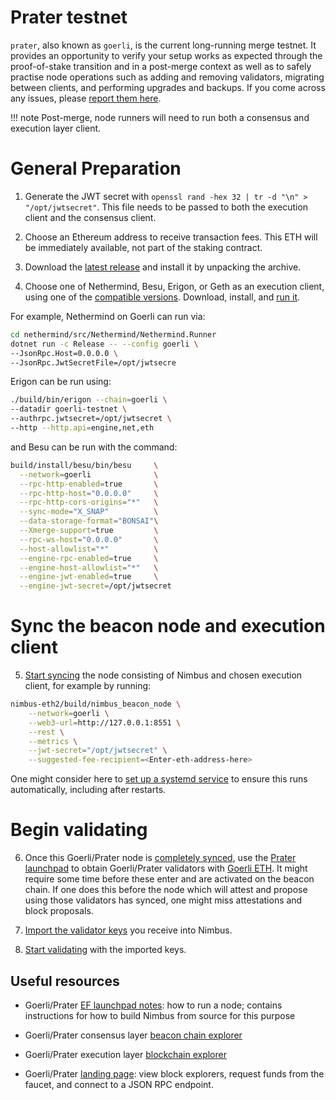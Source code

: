 # Prater testnet

`prater`, also known as `goerli`, is the current long-running merge testnet. It provides an opportunity to verify your setup works as expected through the proof-of-stake transition and in a post-merge context as well as to safely practise node operations such as adding and removing validators, migrating between clients, and performing upgrades and backups. If you come across any issues, please [report them here](https://github.com/status-im/nimbus-eth2/issues).

!!! note
    Post-merge, node runners will need to run both a consensus and execution layer client.

# General Preparation

1. Generate the JWT secret with `openssl rand -hex 32 | tr -d "\n" > "/opt/jwtsecret"`. This file needs to be passed to both the execution client and the consensus client.

2. Choose an Ethereum address to receive transaction fees. This ETH will be immediately available, not part of the staking contract.

3. Download the [latest release](./binaries.md) and install it by unpacking the archive.

4. Choose one of Nethermind, Besu, Erigon, or Geth as an execution client, using one of the [compatible versions](https://blog.ethereum.org/2022/07/27/goerli-prater-merge-announcement/#execution-layer). Download, install, and [run it](https://notes.ethereum.org/@launchpad/goerli#Run-an-Execution-Layer-Client).

For example, Nethermind on Goerli can run via:
```sh
cd nethermind/src/Nethermind/Nethermind.Runner
dotnet run -c Release -- --config goerli \
--JsonRpc.Host=0.0.0.0 \
--JsonRpc.JwtSecretFile=/opt/jwtsecre
```

Erigon can be run using:
```sh
./build/bin/erigon --chain=goerli \
--datadir goerli-testnet \
--authrpc.jwtsecret=/opt/jwtsecret \
--http --http.api=engine,net,eth
```

and Besu can be run with the command:
```sh
build/install/besu/bin/besu     \
  --network=goerli              \
  --rpc-http-enabled=true       \
  --rpc-http-host="0.0.0.0"     \
  --rpc-http-cors-origins="*"   \
  --sync-mode="X_SNAP"          \
  --data-storage-format="BONSAI"\
  --Xmerge-support=true         \
  --rpc-ws-host="0.0.0.0"       \
  --host-allowlist="*"          \
  --engine-rpc-enabled=true     \
  --engine-host-allowlist="*"   \
  --engine-jwt-enabled=true     \
  --engine-jwt-secret=/opt/jwtsecret
```

# Sync the beacon node and execution client

5. [Start syncing](./start-syncing.md) the node consisting of Nimbus and chosen execution client, for example by running:
```sh
nimbus-eth2/build/nimbus_beacon_node \
    --network=goerli \
    --web3-url=http://127.0.0.1:8551 \
    --rest \
    --metrics \
    --jwt-secret="/opt/jwtsecret" \
    --suggested-fee-recipient=<Enter-eth-address-here>
```

One might consider here to [set up a systemd service](./beacon-node-systemd.md) to ensure this runs automatically, including after restarts.

# Begin validating

6. Once this Goerli/Prater node is [completely synced](./keep-an-eye.md#keep-track-of-your-syncing-progress), use the [Prater launchpad](https://prater.launchpad.ethereum.org/en/) to obtain Goerli/Prater validators with [Goerli ETH](./goerli-eth.md). It might require some time before these enter and are activated on the beacon chain. If one does this before the node which will attest and propose using those validators has synced, one might miss attestations and block proposals.

7. [Import the validator keys](./keys.md) you receive into Nimbus.

8. [Start validating](./connect-eth2.md) with the imported keys.

## Useful resources

- Goerli/Prater [EF launchpad notes](https://notes.ethereum.org/@launchpad/goerli): how to run a node; contains instructions for how to build Nimbus from source for this purpose

- Goerli/Prater consensus layer [beacon chain explorer](https://prater.beaconcha.in/)

- Goerli/Prater execution layer [blockchain explorer](https://goerli.etherscan.io/)

- Goerli/Prater [landing page](https://goerli.net/): view block explorers, request funds from the faucet, and connect to a JSON RPC endpoint.
